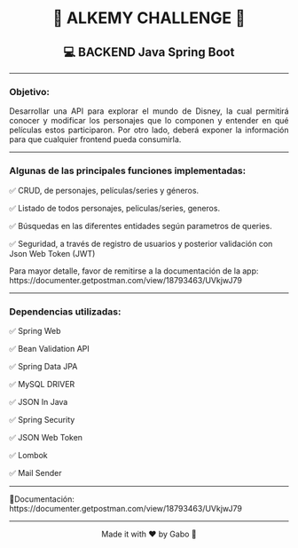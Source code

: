 <h1 align="center">🚀 ALKEMY CHALLENGE 🚀</h1>
<h2 align="center">💻 BACKEND Java Spring Boot</h2>
<hr>
<h3>Objetivo:</h3>
<p align="justify">Desarrollar una API para explorar el mundo de Disney, la cual permitirá conocer y modificar los
personajes que lo componen y entender en qué películas estos participaron. Por otro lado, deberá
exponer la información para que cualquier frontend pueda consumirla.</p>
<hr>
<h3>Algunas de las principales funciones implementadas:</h3>
<p>✅ CRUD, de personajes, películas/series y géneros.</p>
<p>✅ Listado de todos personajes, peliculas/series, generos.</p>
<p>✅ Búsquedas en las diferentes entidades según parametros de queries.</p>
<p>✅ Seguridad, a través de registro de usuarios y posterior validación con Json Web Token (JWT)</p>
<p>Para mayor detalle, favor de remitirse a la documentación de la app: <a>https://documenter.getpostman.com/view/18793463/UVkjwJ79</a></p>
<hr>
<h3>Dependencias utilizadas:</h3>
<p>✅ Spring Web</p>
<p>✅ Bean Validation API</p>
<p>✅ Spring Data JPA</p>
<p>✅ MySQL DRIVER</p>
<p>✅ JSON In Java</p>
<p>✅ Spring Security</p>
<p>✅ JSON Web Token</p>
<p>✅ Lombok</p>
<p>✅ Mail Sender</p>
<hr>
📃Documentación: <a>https://documenter.getpostman.com/view/18793463/UVkjwJ79</a>
<hr>
<p align="center">Made it with ♥ by Gabo 🐰</p>
